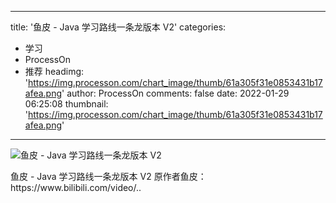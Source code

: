 
---
title: '鱼皮 - Java 学习路线一条龙版本 V2'
categories: 
 - 学习
 - ProcessOn
 - 推荐
headimg: 'https://img.processon.com/chart_image/thumb/61a305f31e0853431b17afea.png'
author: ProcessOn
comments: false
date: 2022-01-29 06:25:08
thumbnail: 'https://img.processon.com/chart_image/thumb/61a305f31e0853431b17afea.png'
---

<div>   
<img class="thumb" alt="鱼皮 - Java 学习路线一条龙版本 V2" src="https://img.processon.com/chart_image/thumb/61a305f31e0853431b17afea.png" referrerpolicy="no-referrer">
<p>鱼皮 - Java 学习路线一条龙版本 V2 原作者鱼皮：https://www.bilibili.com/video/..</p>  
</div>
            